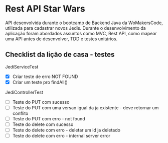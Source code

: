 # Rest API Star Wars
API desenvolvida durante o bootcamp de Backend Java da WoMakersCode, utilizada para cadastrar novos Jedis.
Durante o desenvolvimento da aplicação foram abordados assuntos como MVC, Rest API, como mapear uma API antes de desenvolver, TDD e testes unitários.

## Checklist da lição de casa - testes

JediServiceTest
- [x] Criar teste de erro NOT FOUND
- [x] Criar um teste pro findAll()

JediControllerTest
- [ ] Teste do PUT com sucesso
- [ ] Teste do PUT com uma versao igual da ja existente - deve retornar um conflito
- [ ] Teste do PUT com erro - not found
- [ ] Teste do delete com sucesso
- [ ] Teste do delete com erro - deletar um id ja deletado
- [ ] Teste do delete com erro - internal server error
